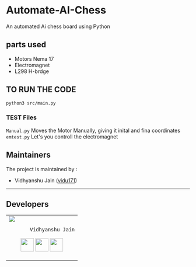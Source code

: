 # Automate-AI-Chess
An automated Ai chess board using Python


## parts used
 - Motors Nema 17
 - Electromagnet
 - L298 H-brdge
 

## TO RUN THE CODE 

`python3 src/main.py`

### TEST Files

`Manual.py` Moves the Motor Manually, giving it inital and fina coordinates
`emtest.py` Let's you controll the electromagnet 



## Maintainers
The project is maintained by :
- Vidhyanshu Jain ([vidu171](https://github.com/vidu171))

---

## Developers
<table>
<tr>
<td>
     <img src="https://avatars0.githubusercontent.com/u/25363324?s=250&v=4" />

           Vidhyanshu Jain

<p align="center">
<a href = "https://github.com/vidu171"><img src = "http://www.iconninja.com/files/241/825/211/round-collaboration-social-github-code-circle-network-icon.svg" width="36" height = "36"/></a>
<a href = "https://twitter.com/JainVidhyanshu"><img src = "https://www.shareicon.net/download/2016/07/06/107115_media.svg" width="36" height="36"/></a>
<a href = "https://www.linkedin.com/in/vidhyanshujain"><img src = "http://www.iconninja.com/files/863/607/751/network-linkedin-social-connection-circular-circle-media-icon.svg" width="36" height="36"/></a>
</p>
</td>
</tr>
  </table>
